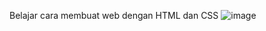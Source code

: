 Belajar cara membuat web dengan HTML dan CSS
![image](https://user-images.githubusercontent.com/50267676/106449255-5ce0e480-64b6-11eb-8fd3-194ba80801c5.png)
